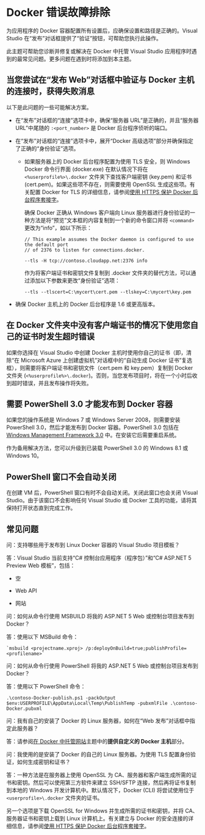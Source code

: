 <properties
   pageTitle="使用 Visual Studio 对 Windows 排查 Docker 客户端错误 | Microsoft Azure"
   description="在 Windows 上通过使用 Visual Studio 排查在使用 Visual Studio 创建网站并将其部署到 Docker 时遇到的问题。"
   services="visual-studio-online"
   documentationCenter="na"
   authors="kempb"
   manager="douge"
   editor="tglee" />
<tags
   ms.service="multiple"
   ms.date="05/13/2016"
   wacn.date="06/20/2016" />

# Docker 错误故障排除

为应用程序的 Docker 容器配置所有设置后，应确保设置和路径是正确的。Visual Studio 在“发布”对话框提供了“验证”按钮，可帮助您执行此操作。

此主题可帮助您诊断并修复或解决在 Docker 中托管 Visual Studio 应用程序时遇到的最常见问题。更多问题在遇到时将添加到本主题。

## 当您尝试在“发布 Web”对话框中验证与 Docker 主机的连接时，获得失败消息

以下是此问题的一些可能解决方案。

- 在“发布”对话框的“连接”选项卡中，确保“服务器 URL”是正确的，并且“服务器 URL”中尾随的 `:<port_number>` 是 Docker 后台程序侦听的端口。

- 在“发布”对话框的“连接”选项卡中，展开“Docker 高级选项”部分并确保指定了正确的“身份验证”选项。
  - 如果服务器上的 Docker 后台程序配置为使用 TLS 安全，则 Windows Docker 命令行界面 (docker.exe) 在默认情况下将在 `<%userprofile%>\.docker` 文件夹下查找客户端密钥 (key.pem) 和证书 (cert.pem)。如果这些项不存在，则需要使用 OpenSSL 生成这些项。有关配置 Docker for TLS 的详细信息，请参阅[使用 HTTPS 保护 Docker 后台程序套接字](https://docs.docker.com/articles/https/)。

	确保 Docker 正确从 Windows 客户端向 Linux 服务器进行身份验证的一种方法是将“预览”文本框的内容复制到一个新的命令窗口并将 `<command>` 更改为“info”，如以下所示：

    ```
    // This example assumes the Docker daemon is configured to use the default port
    // of 2376 to listen for connections.docker.

    --tls -H tcp://contoso.cloudapp.net:2376 info
    ```

    作为将客户端证书和密钥文件复制到 .docker 文件夹的替代方法，可以通过添加以下参数来更改“身份验证”选项：

    ```
    --tls --tlscert=C:\mycert\cert.pem --tlskey=C:\mycert\key.pem
    ```
- 确保 Docker 主机上的 Docker 后台程序是 1.6 或更高版本。

## 在 Docker 文件夹中没有客户端证书的情况下使用您自己的证书时发生超时错误

如果你选择在 Visual Studio 中创建 Docker 主机时使用你自己的证书（即，清除“在 Microsoft Azure 上创建虚拟机”对话框中的“自动生成 Docker 证书”复选框），则需要将客户端证书和密钥文件（cert.pem 和 key.pem）复制到 Docker 文件夹 (`<%userprofile%>\.docker`)。否则，当您发布项目时，将在一个小时后收到超时错误，并且发布操作将失败。

## 需要 PowerShell 3.0 才能发布到 Docker 容器

如果您的操作系统是 Windows 7 或 Windows Server 2008，则需要安装 PowerShell 3.0，然后才能发布到 Docker 容器。PowerShell 3.0 包括在 [Windows Management Framework 3.0](https://www.microsoft.com/zh-cn/download/details.aspx?id=34595) 中。在安装它后需要重启系统。

作为备用解决方法，您可以升级到已装载 PowerShell 3.0 的 Windows 8.1 或 Windows 10。

## PowerShell 窗口不会自动关闭

在创建 VM 后，PowerShell 窗口有时不会自动关闭。关闭此窗口也会关闭 Visual Studio。由于该窗口不会影响任何 Visual Studio 或 Docker 工具的功能，请将其保持打开状态直到完成工作。

## 常见问题

问：支持哪些用于发布到 Linux Docker 容器的 Visual Studio 项目模板？

答：Visual Studio 当前支持“C# 控制台应用程序（程序包）”和“C# ASP.NET 5 Preview Web 模板”，包括：

- 空

- Web API

- 网站

问：如何从命令行使用 MSBUILD 将我的 ASP.NET 5 Web 或控制台项目发布到 Docker？

答：使用以下 MSBuild 命令：

    `msbuild <projectname.xproj> /p:deployOnBuild=true;publishProfile=<profilename>`

问：如何从命令行使用 PowerShell 将我的 ASP.NET 5 Web 或控制台项目发布到 Docker？

答：使用以下 PowerShell 命令：

```
.\contoso-Docker-publish.ps1 -packOutput $env:USERPROFILE\AppData\Local\Temp\PublishTemp -pubxmlFile .\contoso-Docker.pubxml
```

问：我有自己的安装了 Docker 的 Linux 服务器，如何在“Web 发布”对话框中指定此服务器？

答：请参阅[在 Docker 中托管网站](/documentation/articles/vs-azure-tools-docker-hosting-web-apps-in-docker)主题中的**提供自定义的 Docker 主机**部分。

问：我使用的是安装了 Docker 的自己的 Linux 服务器。为使用 TLS 配置身份验证，如何生成密钥和证书？

答：一种方法是在服务器上使用 OpenSSL 为 CA、服务器和客户端生成所需的证书和密钥。然后可以使用第三方软件来建立 SSH/SFTP 连接，然后再将证书复制到本地的 Windows 开发计算机中。默认情况下，Docker (CLI) 将尝试使用位于 `<userprofile>\.docker` 文件夹的证书。

另一个选项是下载 OpenSSL for Windows 并生成所需的证书和密钥，并将 CA、服务器证书和密钥上载到 Linux 计算机上。有关建立与 Docker 的安全连接的详细信息，请参阅[使用 HTTPS 保护 Docker 后台程序套接字](https://docs.docker.com/articles/https/)。

<!---HONumber=Mooncake_0509_2016-->